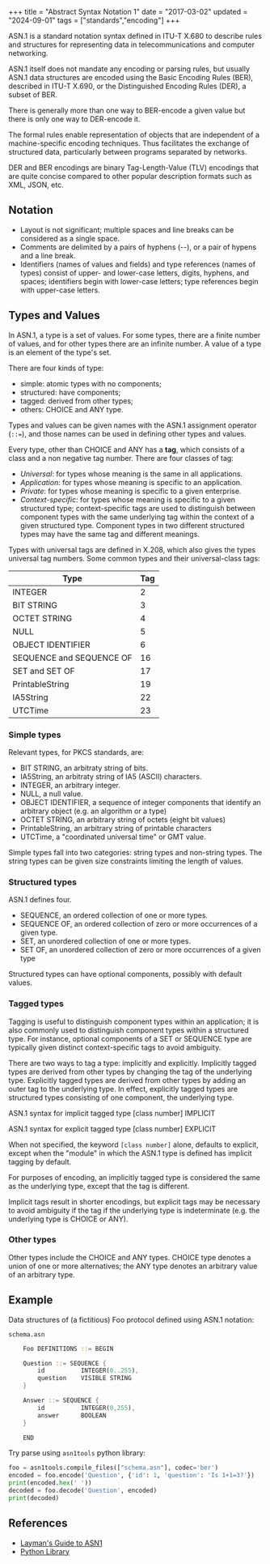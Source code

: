 +++
title = "Abstract Syntax Notation 1"
date = "2017-03-02"
updated = "2024-09-01"
tags = ["standards","encoding"]
+++

ASN.1 is a standard notation syntax defined in ITU-T X.680 to describe
rules and structures for representing data in telecommunications and
computer networking.

ASN.1 itself does not mandate any encoding or parsing rules, but usually
ASN.1 data structures are encoded using the Basic Encoding Rules (BER),
described in ITU-T X.690, or the Distinguished Encoding Rules (DER), a
subset of BER.

There is generally more than one way to BER-encode a given value
but there is only one way to DER-encode it.

The formal rules enable representation of objects that are independent
of a machine-specific encoding techniques. Thus facilitates the exchange
of structured data, particularly between programs separated by networks.

DER and BER encodings are binary Tag-Length-Value (TLV) encodings that
are quite concise compared to other popular description formats such
as XML, JSON, etc.

## Notation

- Layout is not significant; multiple spaces and line breaks can be
considered as a single space.
- Comments are delimited by a pairs of hyphens (--), or a pair of hypens
  and a line break.
- Identifiers (names of values and fields) and type references (names of
  types) consist of upper- and lower-case letters, digits, hyphens, and
  spaces; identifiers begin with lower-case letters; type references begin
  with upper-case letters.

## Types and Values

In ASN.1, a type is a set of values. For some types, there are a finite
number of values, and for other types there are an infinite number.
A value of a type is an element of the type's set.

There are four kinds of type:
- simple: atomic types with no components;
- structured: have components;
- tagged: derived from other types;
- others: CHOICE and ANY type.

Types and values can be given names with the ASN.1 assignment operator
(`::=`), and those names can be used in defining other types and values.

Every type, other than CHOICE and ANY has a **tag**, which consists of a
class and a non negative tag number. There are four classes of tag:
- *Universal*: for types whose meaning is the same in all applications.
- *Application*: for types whose meaning is specific to an application.
- *Private*: for types whose meaning is specific to a given enterprise.
- *Context-specific*: for types whose meaning is specific to a given
  structured type; context-specific tags are used to distinguish between
  component types with the same underlying tag within the context of a
  given structured type. Component types in two different structured
  types may have the same tag and different meanings.

Types with universal tags are defined in X.208, which also gives the
types universal tag numbers. Some common types and their universal-class tags:

| Type                      | Tag |
|---------------------------|-----|
| INTEGER                   | 2   |
| BIT STRING                | 3   | 
| OCTET STRING              | 4   |
| NULL                      | 5   |
| OBJECT IDENTIFIER         | 6   |
| SEQUENCE and SEQUENCE OF  | 16  |
| SET and SET OF            | 17  |
| PrintableString           | 19  |
| IA5String                 | 22  |
| UTCTime                   | 23  |


### Simple types

Relevant types, for PKCS standards, are:
- BIT STRING, an arbitraty string of bits.
- IA5String, an arbitraty string of IA5 (ASCII) characters.
- INTEGER, an arbitrary integer.
- NULL, a null value.
- OBJECT IDENTIFIER, a sequence of integer components that identify an
  arbitrary object (e.g. an algorithm or a type)
- OCTET STRING, an arbitrary string of octets (eight bit values)
- PrintableString, an arbitrary string of printable characters
- UTCTime, a "coordinated universal time" or GMT value.

Simple types fall into two categories: string types and non-string types.
The string types can be given size constraints limiting the length of
values.

### Structured types

ASN.1 defines four.
- SEQUENCE, an ordered collection of one or more types.
- SEQUENCE OF, an ordered collection of zero or more occurrences of a given
  type.
- SET, an unordered collection of one or more types.
- SET OF, an unordered collection of zero or more occurrences of a given
  type

Structured types can have optional components, possibly with default values.

### Tagged types

Tagging is useful to distinguish component types within an application; it is
also commonly used to distinguish component types within a structured type. For
instance, optional components of a SET or SEQUENCE type are typically given
distinct context-specific tags to avoid ambiguity.

There are two ways to tag a type: implicitly and explicitly.
Implicitly tagged types are derived from other types by changing the tag of the
underlying type. Explicitly tagged types are derived from other types by adding
an outer tag to the underlying type. In effect, explicitly tagged types are
structured types consisting of one component, the underlying type.

ASN.1 syntax for implicit tagged type
    [class number] IMPLICIT

ASN.1 syntax for explicit tagged type
    [class number] EXPLICIT

When not specified, the keyword `[class number]` alone, defaults to explicit,
except when the "module" in which the ASN.1 type is defined has implicit tagging
by default.

For purposes of encoding, an implicitly tagged type is considered the same as
the underlying type, except that the tag is different.

Implicit tags result in shorter encodings, but explicit tags may be necessary to
avoid ambiguity if the tag if the underlying type is indeterminate (e.g. the
underlying type is CHOICE or ANY).

### Other types

Other types include the CHOICE and ANY types. CHOICE type denotes a union of
one or more alternatives; the ANY type denotes an arbitrary value of an
arbitrary type.


## Example

Data structures of (a fictitious) Foo protocol defined using ASN.1
notation:

`schema.asn`
```rust
    Foo DEFINITIONS ::= BEGIN

    Question ::= SEQUENCE {
        id          INTEGER(0..255),
        question    VISIBLE STRING
    }

    Answer ::= SEQUENCE {
        id          INTEGER(0,255),
        answer      BOOLEAN
    }

    END
```

Try parse using `asn1tools` python library:

```python
foo = asn1tools.compile_files(["schema.asn"], codec='ber')
encoded = foo.encode('Question', {'id': 1, 'question': 'Is 1+1=3?'})
print(encoded.hex(' '))
decoded = foo.decode('Question', encoded)
print(decoded)
```

## References

- [Layman's Guide to ASN1](http://luca.ntop.org/Teaching/Appunti/asn1.html)
- [Python Library](https://github.com/eerimoq/asn1tools)
